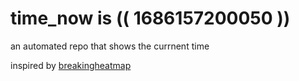 # time_now is (( 1686157200050 ))

an automated repo that shows the currnent time

inspired by [breakingheatmap](https://github.com/breakingheatmap/breakingheatmap)